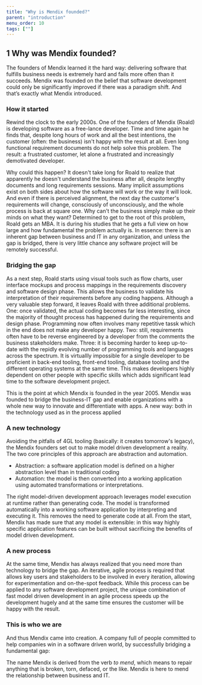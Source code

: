 ```yaml
---
title: "Why is Mendix founded?"
parent: "introduction"
menu_order: 10
tags: [""]
---
```


## 1 Why was Mendix founded?

The founders of Mendix learned it the hard way: delivering software that fulfills business needs is extremely hard and fails more often than it succeeds. Mendix was founded on the belief that software development could only be significantly improved if there was a paradigm shift. And that’s exactly what Mendix introduced.

### How it started
Rewind the clock to the early 2000s. One of the founders of Mendix (Roald) is developing software as a free-lance developer. Time and time again he finds that, despite long hours of work and all the best intentions, the customer (often: the business) isn't happy with the result at all. Even long functional requirement documents do not help solve this problem. The result: a frustrated customer, let alone a frustrated and increasingly demotivated developer. 

Why could this happen? It doesn't take long for Roald to realize that apparently he doesn't understand the business after all, despite lengthy documents and long requirements sessions. Many implicit assumptions exist on both sides about how the software will work or the way it will look. And even if there is perceived alignment, the next day the customer's requirements will change, consciously of unconsciously, and the whole process is back at square one. Why can't the business simply make up their minds on what they want? Determined to get to the root of this problem, Roald gets an MBA. It is during his studies that he gets a full view on how large and how fundamental the problem actually is. In essence: there is an inherent gap between business and IT in any organization, and unless the gap is bridged, there is very little chance any software project will be remotely successful. 

### Bridging the gap
As a next step, Roald starts using visual tools such as flow charts, user interface mockups and process mappings in the requirements discovery and software design phase. This allows the business to validate his interpretation of their requirements before any coding happens. Although a very valuable step forward, it leaves Roald with three additional problems. One: once validated, the actual coding becomes far less interesting, since the majority of thought process has happened during the requirements and design phase. Programming now often involves many repetitive tassk which in the end does not make any developer happy. Two: still, requirements often have to be reverse engineered by a developer from the comments the business stakeholders make. Three: it is becoming harder to keep up-to-date with the repidly evolving number of programming tools and languages across the spectrum. It is virtuallly impossible for a single developer to be proficient in back-end tooling, front-end tooling, database tooling and the different operating systems at the same time. This makes developers highly dependent on other people with specific skills which adds significant lead time to the software development project.

This is the point at which Mendix is founded in the year 2005. Mendix was founded to bridge the business-IT gap and enable organizations with a whole new way to innovate and differentiate with apps. A new way: both in the technology used as in the process applied

### A new technology
Avoiding the pitfalls of 4GL tooling (basically: it creates tomorrow's legacy), the Mendix founders set out to make model driven development a reality. The two core principles of this approach are abstraction and automation. 
*	Abstraction: a software application model is defined on a higher abstraction level than in traditional coding
*	Automation: the model is then converted into a working application using automated transformations or interpretations. 

The right model-driven development approach leverages model execution at runtime rather than generating code. The model is transformed automatically into a working software application by interpreting and executing it. This removes the need to generate code at all. From the start, Mendix has made sure that any model is extensible: in this way highly specific application features can be built without sacrificing the benefits of model driven development.

### A new process
At the same time, Mendix has always realized that you need more than technology to bridge the gap. An iterative, agile process is required that allows key users and stakeholders to be involved in every iteration, allowing for experimentation and on-the-spot feedback. While this process can be applied to any software development project, the unique combination of fast model driven development in an agile process speeds up the development hugely and at the same time ensures the customer will be happy with the result.

### This is who we are
And thus Mendix came into creation. A company full of people committed to help companies win in a software driven world, by successfully bridging a fundamental gap:

The name Mendix is derived from the verb *to mend*, which means to repair anything that is broken, torn, defaced, or the like.
Mendix is here to mend the relationship between business and IT.
